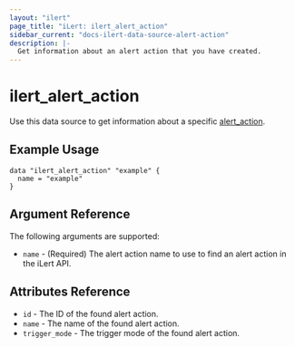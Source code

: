 ```yaml
---
layout: "ilert"
page_title: "iLert: ilert_alert_action"
sidebar_current: "docs-ilert-data-source-alert-action"
description: |-
  Get information about an alert action that you have created.
---
```


# ilert_alert_action

Use this data source to get information about a specific [alert_action][1].

## Example Usage

```hcl
data "ilert_alert_action" "example" {
  name = "example"
}
```

## Argument Reference

The following arguments are supported:

- `name` - (Required) The alert action name to use to find an alert action in the iLert API.

## Attributes Reference

- `id` - The ID of the found alert action.
- `name` - The name of the found alert action.
- `trigger_mode` - The trigger mode of the found alert action.

[1]: https://api.ilert.com/api-docs/#tag/Alert-Actions
